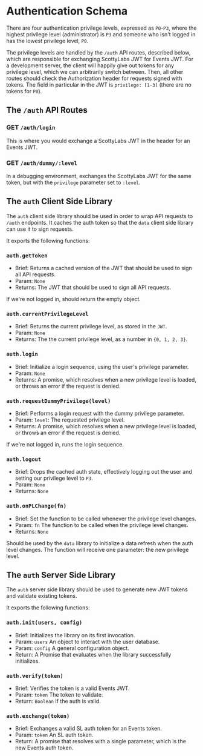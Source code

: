 # Authentication Schema

There are four authentication privilege levels, expressed as `P0`-`P3`, where
the highest privilege level (administrator) is `P3` and someone who isn't logged
in has the lowest privilege level, `P0`.

The privilege levels are handled by the `/auth` API routes, described below,
which are responsible for exchanging ScottyLabs JWT for Events JWT.  For a
development server, the client will happily give out tokens for any privilege
level, which we can arbitrarily switch between.  Then, all other routes should
check the Authorization header for requests signed with tokens.  The field in
particular in the JWT is `privilege: [1-3]` (there are no tokens for `P0`).

## The `/auth` API Routes

### GET `/auth/login`
This is where you would exchange a ScottyLabs JWT in the header for an Events
JWT.

### GET `/auth/dummy/:level`
In a debugging environment, exchanges the ScottyLabs JWT for the same token, but
with the `privilege` parameter set to `:level`.

## The `auth` Client Side Library
The `auth` client side library should be used in order to wrap API requests to
`/auth` endpoints.  It caches the auth token so that the `data` client side
library can use it to sign requests.

It exports the following functions:

### `auth.getToken`
- Brief: Returns a cached version of the JWT that should be used to sign all API
  requests.
- Param: `None`
- Returns: The JWT that should be used to sign all API requests.

If we're not logged in, should return the empty object.

### `auth.currentPrivilegeLevel`
- Brief: Returns the current privilege level, as stored in the `JWT`.
- Param: `None`
- Returns: The the current privilege level, as a number in `{0, 1, 2, 3}`.

### `auth.login`
- Brief: Initialize a login sequence, using the user's privilege parameter.
- Param: `None`
- Returns: A promise, which resolves when a new privilege level is loaded, or
  throws an error if the request is denied.

### `auth.requestDummyPrivilege(level)`
- Brief: Performs a login request with the dummy privilege parameter.
- Param: `level`: The requested privilege level.
- Returns: A promise, which resolves when a new privilege level is loaded, or
  throws an error if the request is denied.

If we're not logged in, runs the login sequence.

### `auth.logout`
- Brief: Drops the cached auth state, effectively logging out the user and
  setting our privilege level to `P3`.
- Param: `None`
- Returns: `None`

### `auth.onPLChange(fn)`
- Brief: Set the function to be called whenever the privilege level changes.
- Param: `fn` The function to be called when the privilege level changes.
- Returns: `None`

Should be used by the `data` library to initialize a data refresh when the auth
level changes.  The function will receive one parameter: the new privilege
level.

## The `auth` Server Side Library
The `auth` server side library should be used to generate new JWT tokens and
validate existing tokens.

It exports the following functions:

### `auth.init(users, config)` 
- Brief: Initializes the library on its first invocation.
- Param: `users` An object to interact with the user database.
- Param: `config` A general configuration object.
- Return: A Promise that evaluates when the library successfully initializes.

### `auth.verify(token)`
- Brief: Verifies the token is a valid Events JWT.
- Param: `token` The token to validate.
- Return: `Boolean` If the auth is valid.

### `auth.exchange(token)`
- Brief: Exchanges a valid SL auth token for an Events token.
- Param: `token` An SL auth token.
- Return: A promise that resolves with a single parameter, which is the new
  Events auth token.

